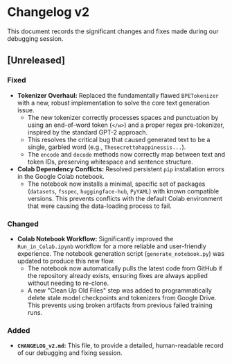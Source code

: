 # Changelog v2

This document records the significant changes and fixes made during our debugging session.

## [Unreleased]

### Fixed
- **Tokenizer Overhaul:** Replaced the fundamentally flawed `BPETokenizer` with a new, robust implementation to solve the core text generation issue.
  - The new tokenizer correctly processes spaces and punctuation by using an end-of-word token (`</w>`) and a proper regex pre-tokenizer, inspired by the standard GPT-2 approach.
  - This resolves the critical bug that caused generated text to be a single, garbled word (e.g., `Thesecrettohappinessis...`).
  - The `encode` and `decode` methods now correctly map between text and token IDs, preserving whitespace and sentence structure.
- **Colab Dependency Conflicts:** Resolved persistent `pip` installation errors in the Google Colab notebook.
  - The notebook now installs a minimal, specific set of packages (`datasets`, `fsspec`, `huggingface-hub`, `PyYAML`) with known compatible versions. This prevents conflicts with the default Colab environment that were causing the data-loading process to fail.

### Changed
- **Colab Notebook Workflow:** Significantly improved the `Run_in_Colab.ipynb` workflow for a more reliable and user-friendly experience. The notebook generation script (`generate_notebook.py`) was updated to produce this new flow.
  - The notebook now automatically pulls the latest code from GitHub if the repository already exists, ensuring fixes are always applied without needing to re-clone.
  - A new "Clean Up Old Files" step was added to programmatically delete stale model checkpoints and tokenizers from Google Drive. This prevents using broken artifacts from previous failed training runs.

### Added
- **`CHANGELOG_v2.md`:** This file, to provide a detailed, human-readable record of our debugging and fixing session. 